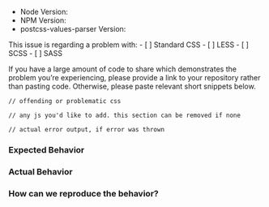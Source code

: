 -   Node Version:
-   NPM Version:
-   postcss-values-parser Version:

This issue is regarding a problem with: - \[ \] Standard CSS - \[ \] LESS - \[ \] SCSS - \[ \] SASS

If you have a large amount of code to share which demonstrates the problem you’re experiencing, please provide a link to your repository rather than pasting code. Otherwise, please paste relevant short snippets below.

    // offending or problematic css

    // any js you'd like to add. this section can be removed if none

    // actual error output, if error was thrown

### Expected Behavior

### Actual Behavior

### How can we reproduce the behavior?
